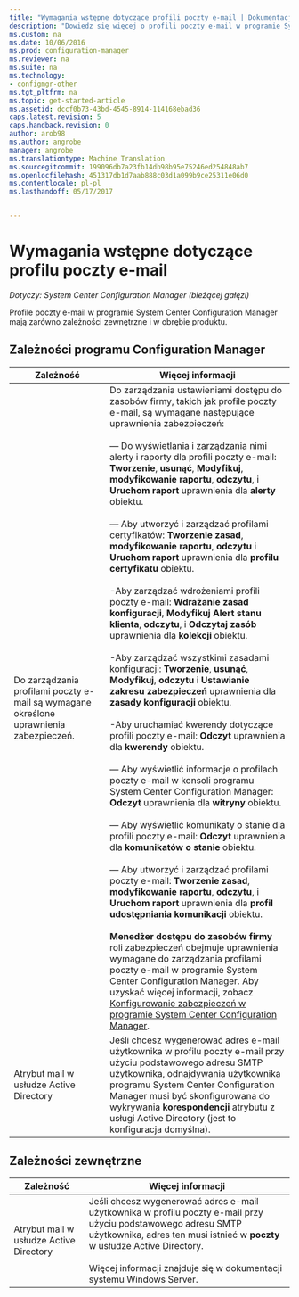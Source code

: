 ```yaml
---
title: "Wymagania wstępne dotyczące profili poczty e-mail | Dokumentacja firmy Microsoft"
description: "Dowiedz się więcej o profili poczty e-mail w programie System Center Configuration Manager i ich zależności zewnętrzne i w obrębie produktu."
ms.custom: na
ms.date: 10/06/2016
ms.prod: configuration-manager
ms.reviewer: na
ms.suite: na
ms.technology:
- configmgr-other
ms.tgt_pltfrm: na
ms.topic: get-started-article
ms.assetid: dccf0b73-43bd-4545-8914-114168ebad36
caps.latest.revision: 5
caps.handback.revision: 0
author: arob98
ms.author: angrobe
manager: angrobe
ms.translationtype: Machine Translation
ms.sourcegitcommit: 199096db7a23fb14db98b95e75246ed254848ab7
ms.openlocfilehash: 451317db1d7aab888c03d1a099b9ce25311e06d0
ms.contentlocale: pl-pl
ms.lasthandoff: 05/17/2017


---
```

# <a name="email-profile-prerequisites"></a>Wymagania wstępne dotyczące profilu poczty e-mail

*Dotyczy: System Center Configuration Manager (bieżącej gałęzi)*

Profile poczty e-mail w programie System Center Configuration Manager mają zarówno zależności zewnętrzne i w obrębie produktu.  

## <a name="configuration-manager-dependencies"></a>Zależności programu Configuration Manager  

|Zależność|Więcej informacji|  
|----------------|----------------------|  
|Do zarządzania profilami poczty e-mail są wymagane określone uprawnienia zabezpieczeń.|Do zarządzania ustawieniami dostępu do zasobów firmy, takich jak profile poczty e-mail, są wymagane następujące uprawnienia zabezpieczeń:<br /><br /> — Do wyświetlania i zarządzania nimi alerty i raporty dla profili poczty e-mail: **Tworzenie**, **usunąć**, **Modyfikuj**, **modyfikowanie raportu**, **odczytu**, i **Uruchom raport** uprawnienia dla **alerty** obiektu.<br /><br /> — Aby utworzyć i zarządzać profilami certyfikatów: **Tworzenie zasad**, **modyfikowanie raportu**, **odczytu** i **Uruchom raport** uprawnienia dla **profilu certyfikatu** obiektu.<br /><br /> -Aby zarządzać wdrożeniami profili poczty e-mail: **Wdrażanie zasad konfiguracji**, **Modyfikuj Alert stanu klienta**, **odczytu**, i **Odczytaj zasób** uprawnienia dla **kolekcji** obiektu.<br /><br /> -Aby zarządzać wszystkimi zasadami konfiguracji: **Tworzenie**, **usunąć**, **Modyfikuj**, **odczytu** i **Ustawianie zakresu zabezpieczeń** uprawnienia dla **zasady konfiguracji** obiektu.<br /><br /> -Aby uruchamiać kwerendy dotyczące profili poczty e-mail: **Odczyt** uprawnienia dla **kwerendy** obiektu.<br /><br /> — Aby wyświetlić informacje o profilach poczty e-mail w konsoli programu System Center Configuration Manager: **Odczyt** uprawnienia dla **witryny** obiektu.<br /><br /> — Aby wyświetlić komunikaty o stanie dla profili poczty e-mail: **Odczyt** uprawnienia dla **komunikatów o stanie** obiektu.<br /><br /> — Aby utworzyć i zarządzać profilami poczty e-mail: **Tworzenie zasad**, **modyfikowanie raportu**, **odczytu**, i **Uruchom raport** uprawnienia dla **profil udostępniania komunikacji** obiektu.<br /><br /> **Menedżer dostępu do zasobów firmy** roli zabezpieczeń obejmuje uprawnienia wymagane do zarządzania profilami poczty e-mail w programie System Center Configuration Manager. Aby uzyskać więcej informacji, zobacz [Konfigurowanie zabezpieczeń w programie System Center Configuration Manager](../../core/plan-design/security/configure-security.md).|  
|Atrybut mail w usłudze Active Directory|Jeśli chcesz wygenerować adres e-mail użytkownika w profilu poczty e-mail przy użyciu podstawowego adresu SMTP użytkownika, odnajdywania użytkownika programu System Center Configuration Manager musi być skonfigurowana do wykrywania **korespondencji** atrybutu z usługi Active Directory (jest to konfiguracja domyślna).|  

## <a name="external-dependencies"></a>Zależności zewnętrzne  

|Zależność|Więcej informacji|  
|----------------|----------------------|  
|Atrybut mail w usłudze Active Directory|Jeśli chcesz wygenerować adres e-mail użytkownika w profilu poczty e-mail przy użyciu podstawowego adresu SMTP użytkownika, adres ten musi istnieć w **poczty** w usłudze Active Directory.<br /><br /> Więcej informacji znajduje się w dokumentacji systemu Windows Server.|

